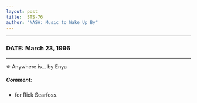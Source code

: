 ```yaml
---
layout: post
title:  STS-76
author: "NASA: Music to Wake Up By"
---
```


----
### DATE: March 23, 1996
----
✵ Anywhere is... by Enya

##### Comment:
* for Rick Searfoss.
